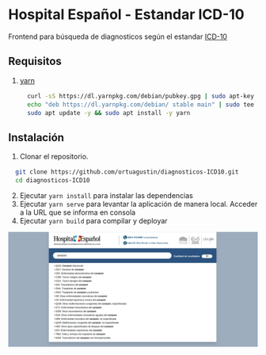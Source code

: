 # Hospital Español - Estandar ICD-10

Frontend para búsqueda de diagnosticos según el estandar [ICD-10](https://en.wikipedia.org/wiki/ICD-10)

## Requisitos

1. [yarn](https://yarnpkg.com/en/)
    ```bash
      curl -sS https://dl.yarnpkg.com/debian/pubkey.gpg | sudo apt-key add -
      echo "deb https://dl.yarnpkg.com/debian/ stable main" | sudo tee /etc/apt/sources.list.d/yarn.list
      sudo apt update -y && sudo apt install -y yarn
    ```

## Instalación

1. Clonar el repositorio.

```bash
  git clone https://github.com/ortuagustin/diagnosticos-ICD10.git
  cd diagnosticos-ICD10
```

2. Ejecutar `yarn install` para instalar las dependencias
3. Ejecutar `yarn serve` para levantar la aplicación de manera local. Acceder a la URL que se informa en consola
4. Ejecutar `yarn build` para compilar y deployar

<img src="app.png">
